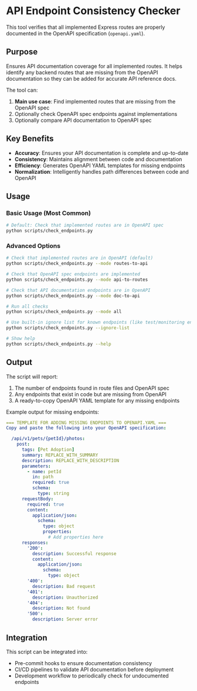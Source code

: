 # API Endpoint Consistency Checker

This tool verifies that all implemented Express routes are properly documented in the OpenAPI specification (`openapi.yaml`).

## Purpose

Ensures API documentation coverage for all implemented routes. It helps identify any backend routes that are missing from the OpenAPI documentation so they can be added for accurate API reference docs.

The tool can:
1. **Main use case**: Find implemented routes that are missing from the OpenAPI spec
2. Optionally check OpenAPI spec endpoints against implementations 
3. Optionally compare API documentation to OpenAPI spec

## Key Benefits

- **Accuracy**: Ensures your API documentation is complete and up-to-date
- **Consistency**: Maintains alignment between code and documentation
- **Efficiency**: Generates OpenAPI YAML templates for missing endpoints
- **Normalization**: Intelligently handles path differences between code and OpenAPI

## Usage

### Basic Usage (Most Common)

```bash
# Default: Check that implemented routes are in OpenAPI spec
python scripts/check_endpoints.py
```

### Advanced Options

```bash
# Check that implemented routes are in OpenAPI (default)
python scripts/check_endpoints.py --mode routes-to-api

# Check that OpenAPI spec endpoints are implemented
python scripts/check_endpoints.py --mode api-to-routes

# Check that API documentation endpoints are in OpenAPI
python scripts/check_endpoints.py --mode doc-to-api

# Run all checks
python scripts/check_endpoints.py --mode all

# Use built-in ignore list for known endpoints (like test/monitoring endpoints)
python scripts/check_endpoints.py --ignore-list

# Show help
python scripts/check_endpoints.py --help
```

## Output

The script will report:
1. The number of endpoints found in route files and OpenAPI spec
2. Any endpoints that exist in code but are missing from OpenAPI
3. A ready-to-copy OpenAPI YAML template for any missing endpoints

Example output for missing endpoints:
```yaml
=== TEMPLATE FOR ADDING MISSING ENDPOINTS TO OPENAPI.YAML ===
Copy and paste the following into your OpenAPI specification:

  /api/v1/pets/{petId}/photos:
    post:
      tags: [Pet Adoption]
      summary: REPLACE_WITH_SUMMARY
      description: REPLACE_WITH_DESCRIPTION
      parameters:
        - name: petId
          in: path
          required: true
          schema:
            type: string
      requestBody:
        required: true
        content:
          application/json:
            schema:
              type: object
              properties:
                # Add properties here
      responses:
        '200':
          description: Successful response
          content:
            application/json:
              schema:
                type: object
        '400':
          description: Bad request
        '401':
          description: Unauthorized
        '404':
          description: Not found
        '500':
          description: Server error
```

## Integration

This script can be integrated into:
- Pre-commit hooks to ensure documentation consistency
- CI/CD pipelines to validate API documentation before deployment
- Development workflow to periodically check for undocumented endpoints
